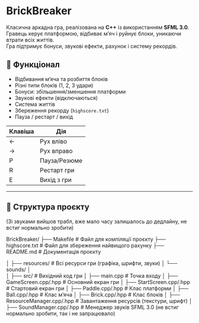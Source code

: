 # BrickBreaker

Класична аркадна гра, реалізована на **C++** із використанням **SFML 3.0**.  
Гравець керує платформою, відбиває мʼяч і руйнує блоки, уникаючи втрати всіх життів.  
Гра підтримує бонуси, звукові ефекти, рахунок і систему рекордів.



## 🚀 Функціонал

- Відбивання мʼяча та розбиття блоків
- Різні типи блоків (1, 2, 3 удари)
- Бонуси: збільшення/зменшення платформи
- Звукові ефекти (відключаються)
- Система життів
- Збереження рекорду (`highscore.txt`)
- Пауза / рестарт / вихід


| Клавіша | Дія |
|--------|-----|
| ←      | Рух вліво |
| →      | Рух вправо |
| P      | Пауза/Резюме |
| R      | Рестарт гри |
| E      | Вихід з гри |

---

## 📁 Структура проєкту
(Зі звуками вийшов трабл, вже мало часу залишалось до дедлайну, не встиг нормально зробити)

BrickBreaker/
├── Makefile                     # Файл для компіляції проєкту
├── highscore.txt               # Файл для збереження найвищого рахунку
├── README.md                   # Документація проєкту

│
├── resources/                  # Всі ресурси гри (графіка, шрифти, звуки)
│   └── sounds/
│       
│
├── src/                        # Вихідний код гри
│   ├── main.cpp                # Точка входу
│   ├── GameScreen.cpp/.hpp     # Основний екран гри
│   ├── StartScreen.cpp/.hpp    # Стартовий екран гри
│   ├── Paddle.cpp/.hpp         # Клас платформи
│   ├── Ball.cpp/.hpp           # Клас м’яча
│   ├── Brick.cpp/.hpp          # Клас блоків
│   ├── ResourceManager.cpp/.hpp # Завантаження ресурсів (текстури, шрифт)
│   ├── SoundManager.cpp/.hpp   # Менеджер звуків SFML 3.0 (не встиг нормально зробити, так і не запрацювало)
